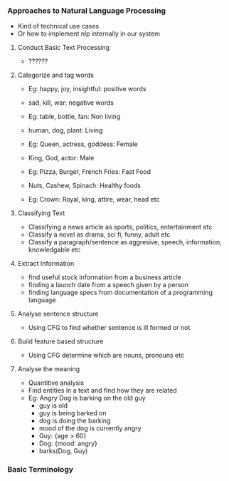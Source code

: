 ### Approaches to Natural Language Processing
- Kind of technical use cases
- Or how to implement nlp internally in our system
1. Conduct Basic Text Processing
    - ??????
2. Categorize and tag words
    - Eg: happy, joy, insightful: positive words
    - sad, kill, war: negative words

    - Eg: table, bottle, fan: Non living
    - human, dog, plant: Living

    - Eg: Queen, actress, goddess: Female
    - King, God, actor: Male

    - Eg: Pizza, Burger, French Fries: Fast Food
    - Nuts, Cashew, Spinach: Healthy foods

    - Eg: Crown: Royal, king, attire, wear, head etc

3. Classifying Text
    - Classifying a news article as sports, politics, entertainment etc
    - Classify a novel as drama, sci fi, funny, adult etc
    - Classify a paragraph/sentence as aggresive, speech, information, knowledgable etc

4. Extract Information
    - find useful stock information from a business article
    - finding a launch date from a speech given by a person
    - finding language specs from documentation of a programming language

5. Analyse sentence structure
    - Using CFG to find whether sentence is ill formed or not

6. Build feature based structure
    - Using CFG determine which are nouns, pronouns etc

7. Analyse the meaning
    - Quantitive analysis
    - Find entities in a text and find how they are related
    - Eg: Angry Dog is barking on the old guy
        - guy is old
        - guy is being barked on
        - dog is doing the barking
        - mood of the dog is currently angry
        - Guy: {age > 60}
        - Dog: {mood: angry}
        - barks(Dog, Guy)

### Basic Terminology
